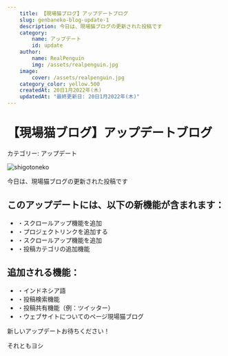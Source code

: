 ```yaml
---
    title: 【現場猫ブログ】アップデートブログ
    slug: genbaneko-blog-update-1
    description: 今日は、現場猫ブログの更新された投稿です
    category: 
        name: アップデート
        id: update
    author:
        name: RealPenguin
        img: /assets/realpenguin.jpg
    image: 
        cover: /assets/realpenguin.jpg
    category_color: yellow.500
    createdAt: 20日1月2022年(木)
    updatedAt: "最終更新日: 20日1月2022年(木)" 
---
```


# 【現場猫ブログ】アップデートブログ

カテゴリー: <category>アップデート</category>

![shigotoneko](/assets/genbaneko-blog-update-1/FJHaIXjagAUYoGQ.jfif)

今日は、現場猫ブログの更新された投稿です
<br />

## このアップデートには、以下の新機能が含まれます：
- ・スクロールアップ機能を追加
- ・プロジェクトリンクを追加する
- ・スクロールアップ機能を追加
- ・投稿カテゴリの追加機能

## 追加される機能：
- ・インドネシア語
- ・投稿検索機能
- ・投稿共有機能（例：ツイッター）
- ・ウェブサイトについてのページ現場猫ブログ

新しいアップデートお待ちください！

それともヨシ